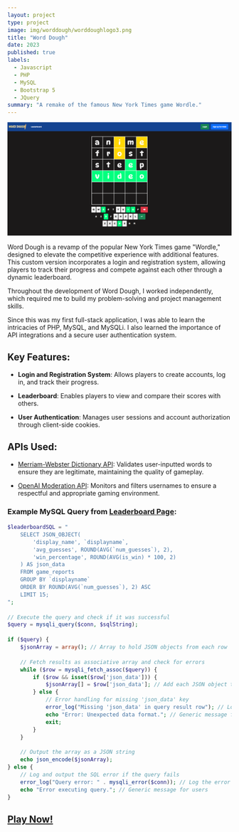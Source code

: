 ```yaml
---
layout: project
type: project
image: img/worddough/worddoughlogo3.png
title: "Word Dough"
date: 2023
published: true
labels:
  - Javascript
  - PHP
  - MySQL
  - Bootstrap 5
  - JQuery
summary: "A remake of the famous New York Times game Wordle."
---
```



<img class="img-fluid" src="../img/worddough/Word-Dough-Home.png">


Word Dough is a revamp of the popular New York Times game "Wordle," designed to elevate the competitive experience with additional features. This custom version incorporates a login and registration system, allowing players to track their progress and compete against each other through a dynamic leaderboard.

Throughout the development of Word Dough, I worked independently, which required me to build my problem-solving and project management skills.

Since this was my first full-stack application, I was able to learn the intricacies of PHP, MySQL, and MySQLi. I also learned the importance of API integrations and a secure user authentication system.


## Key Features:

- **Login and Registration System**: Allows players to create accounts, log in, and track their progress.

- **Leaderboard**: Enables players to view and compare their scores with others.

- **User Authentication**: Manages user sessions and account authorization through client-side cookies.


## APIs Used:

- [Merriam-Webster Dictionary API](https://dictionaryapi.com/): Validates user-inputted words to ensure they are legitimate, maintaining the quality of gameplay.

- [OpenAI Moderation API](https://platform.openai.com/docs/guides/moderation): Monitors and filters usernames to ensure a respectful and appropriate gaming environment.

### Example MySQL Query from [Leaderboard Page](https://www.practicalsoftware.com/worddough/leaderboard.html):

```php
$leaderboardSQL = "
    SELECT JSON_OBJECT(
        'display_name', `displayname`,
        'avg_guesses', ROUND(AVG(`num_guesses`), 2),
        'win_percentage', ROUND(AVG(is_win) * 100, 2)
    ) AS json_data
    FROM game_reports
    GROUP BY `displayname`
    ORDER BY ROUND(AVG(`num_guesses`), 2) ASC
    LIMIT 15;
";

// Execute the query and check if it was successful
$query = mysqli_query($conn, $sqlString);

if ($query) {
    $jsonArray = array(); // Array to hold JSON objects from each row

    // Fetch results as associative array and check for errors
    while ($row = mysqli_fetch_assoc($query)) {
        if ($row && isset($row['json_data'])) {
            $jsonArray[] = $row['json_data']; // Add each JSON object to the array
        } else {
            // Error handling for missing 'json_data' key
            error_log("Missing 'json_data' in query result row"); // Log the error
            echo "Error: Unexpected data format."; // Generic message for users
            exit;
        }
    }

    // Output the array as a JSON string
    echo json_encode($jsonArray);
} else {
    // Log and output the SQL error if the query fails
    error_log("Query error: " . mysqli_error($conn)); // Log the error
    echo "Error executing query."; // Generic message for users
}

```


## [Play Now!](https://practicalsoftware.com/worddough/index.html)
